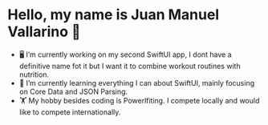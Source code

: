 # Hello, my name is Juan Manuel Vallarino 👋

- 🖥 I’m currently working on my second SwiftUI app, I dont have a definitive name fot it but I want it to combine workout routines with nutrition. 
- 🔭 I’m currently learning everything I can about SwiftUI, mainly focusing on Core Data and JSON Parsing.
- 🏋️ My hobby besides coding is Powerlfiting. I compete locally and would like to compete internationally.

